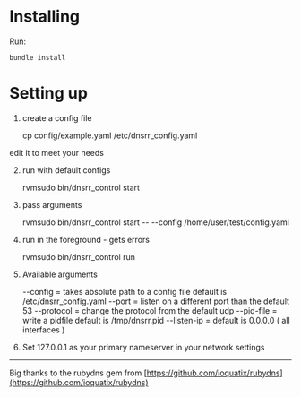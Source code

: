 Installing
==========

Run: 

    bundle install


Setting up
==========

1) create a config file

    cp config/example.yaml /etc/dnsrr_config.yaml

edit it to meet your needs

2) run with default configs

    rvmsudo bin/dnsrr_control  start

3) pass arguments

    rvmsudo bin/dnsrr_control start -- --config /home/user/test/config.yaml

4) run in the foreground - gets errors

    rvmsudo bin/dnsrr_control  run

5) Available arguments

    --config 	= takes absolute path to a config file default is /etc/dnsrr_config.yaml
    --port   	= listen on a different port than the default 53
    --protocol 	= change the protocol from the default udp
    --pid-file	= write a pidfile default is /tmp/dnsrr.pid
    --listen-ip	= default is 0.0.0.0 ( all interfaces )

6) Set 127.0.0.1 as your primary nameserver in your network settings

----------------------------------------------------------------

Big thanks to the rubydns gem from [https://github.com/ioquatix/rubydns](https://github.com/ioquatix/rubydns)
